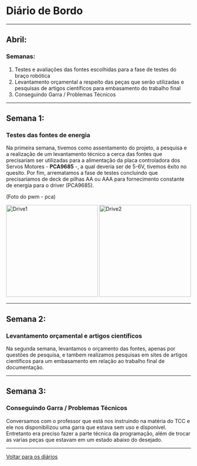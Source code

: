 # Diário de Bordo

---
## Abril:
### Semanas:
1. Testes e avaliações das fontes escolhidas para a fase de testes do braço robótica         
2. Levantamento orçamental a respeito das peças que serão utilizadas e pesquisas de artigos científicos para embasamento do trabalho final
3. Conseguindo Garra / Problemas Técnicos        


---
## Semana 1:
### Testes das fontes de energia


Na primeira semana, tivemos como assentamento do projeto, a pesquisa e a realização de um levantamento técnico a cerca das fontes que precisariam ser utilizadas para a alimentação da placa controladora dos Servos Motores - <b>PCA9685</b> -, a qual deveria ser de 5-6V, tivemos êxito no quesito. Por fim, arrematamos a fase de testes concluindo que precisariamos de deck de pilhas AA ou AAA para fornecimento constante de energia para o driver (PCA9685).

(Foto do pwm - pca)

<img src="./imagens/Drive1.jpg" alt="Drive1" width="250" height="250">
<img src="./imagens/Drive2.jpg" alt="Drive2" width="250" height="250">

---

## Semana 2:
### Levantamento orçamental e artigos científicos

Na segunda semana, levantamos o orçamento das fontes, apenas por questões de pesquisa, e tambem realizamos pesquisas em sites de artigos científicos para um embasamento em relação ao trabalho final de documentação.          

---

## Semana 3:
### Conseguindo Garra / Problemas Técnicos

Conversamos com o professor que está nos instruindo na matéria do TCC e ele nos disponibilizou uma garra que estava sem uso e disponível.
Entretanto era preciso fazer a parte técnica da programação, além de trocar as varias peças que estavam em um estado abaixo do desejado.    

---

[Voltar para os diários](./menu_diario.md)

